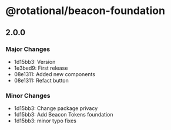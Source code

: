 # @rotational/beacon-foundation

## 2.0.0

### Major Changes

- 1d15bb3: Version
- 1e3bed9: First release
- 08e1311: Added new components
- 08e1311: Refact button

### Minor Changes

- 1d15bb3: Change package privacy
- 1d15bb3: Add Beacon Tokens foundation
- 1d15bb3: minor typo fixes

